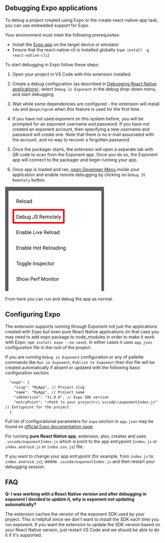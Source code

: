 ## Debugging Expo applications

To debug a project created using Expo or the create-react-native-app task, you can use embedded support for Expo.

Your environment must meet the following prerequisites:

- Install the [Expo app](https://getexponent.com/) on the target device or emulator
- Ensure that the react-native-cli is installed globally (`npm install -g react-native-cli`)

To start debugging in Expo follow these steps:

1. Open your project in VS Code with this extension installed.
2. Create a debug configuration (as described in [Debugging React Native applications](../README.md#debugging-react-native-applications)), select `Debug in Exponent` in the debug drop-down menu, and start debugging
4. Wait while some dependencies are configured - the extension will install `xde` and `@expo/ngrok` when this feature is used for the first time.
5. If you have not used exponent on this system before, you will be prompted for an exponent username and password.
   If you have not created an exponent account, then specifying a new username and password will create one.
   Note that there is no e-mail associated with the account, and no way to recover a forgotten password.
6. Once the packager starts, the extension will open a separate tab with QR code to scan from the Exponent app. Once you do so, the Exponent app will connect to the packager and begin running your app.

7. Once app is loaded and ran, [open Developer Menu](https://facebook.github.io/react-native/docs/debugging#accessing-the-in-app-developer-menu) inside your application and enable remote debugging by clicking on `Debug JS Remotely` button.

![React Native enable remote debug](../images/enable-remote-debug.png)

   From here you can run and debug the app as normal.

## Configuring Expo

The extension supports running through Exponent not just the applications created with Expo but even pure React Native applications (in that case you may need to add expo package to node_modules in order to make it work with Expo: `npm install expo --no-save`). In either cases it uses `app.json` configuration file in the root of the project.

If you are running `Debug in Exponent` configuration or any of pallette commands like `Run in Exponent`, `Publish to Exponent` then this file will be created automatically if absent or updated with the following basic configuration section:

```
  "expo": {
    "slug": "MyApp", // Project slug
    "name": "MyApp", // Project name
    "sdkVersion": "31.0.0", // Expo SDK version
    "entryPoint": "<Path to your project>\\.vscode\\exponentIndex.js" // Entrypoint for the project
  }
```

Full list of configurational parameters for `expo` section in `app.json` may be found on [official Expo documentation page](https://docs.expo.io/versions/latest/workflow/configuration).

For running **pure React Native app**, extension, also, creates and uses `.vscode/exponentIndex.js` which is point to the app entrypoint (`index.js` or `index.android.js` or `index.ios.js`) file.

If you want to change your app entrypoint (for example, from `index.js` to `index.android.js`), delete `.vscode/exponentIndex.js` and then restart your debugging session.

## FAQ

 **Q: I was working with a React Native version and after debugging in exponent I decided to update it, why is exponent not updating automatically?**

 The extension caches the version of the exponent SDK used by your project. This is helpfull since we don't want to install the SDK each time you run exponent. If you want the extension to update the SDK version based on your React Native version, just restart VS Code and we should be able to do it if it's supported.
